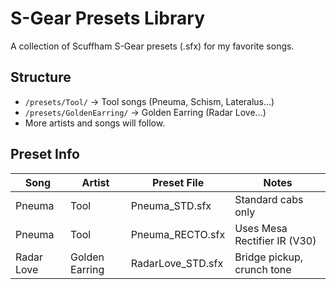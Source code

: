 # S-Gear Presets Library

A collection of Scuffham S-Gear presets (.sfx) for my favorite songs.

## Structure
- `/presets/Tool/` → Tool songs (Pneuma, Schism, Lateralus…)
- `/presets/GoldenEarring/` → Golden Earring (Radar Love…)
- More artists and songs will follow.

## Preset Info
| Song   | Artist        | Preset File          | Notes                          |
|--------|--------------|----------------------|--------------------------------|
| Pneuma | Tool          | Pneuma_STD.sfx       | Standard cabs only             |
| Pneuma | Tool          | Pneuma_RECTO.sfx     | Uses Mesa Rectifier IR (V30)   |
| Radar Love | Golden Earring | RadarLove_STD.sfx | Bridge pickup, crunch tone    |

